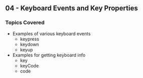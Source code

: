 ## 04 - Keyboard Events and Key Properties

### Topics Covered

- Examples of various keyboard events
  - keypress
  - keydown
  - keyup
- Examples for getting keyboard info
  - key
  - keyCode
  - code
